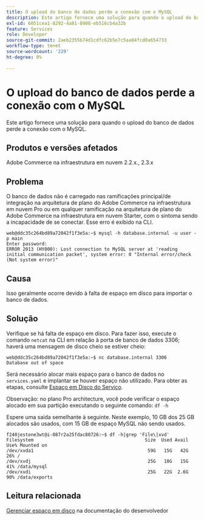 ```yaml
---
title: O upload do banco de dados perde a conexão com o MySQL
description: Este artigo fornece uma solução para quando o upload do banco de dados perde a conexão com o MySQL.
exl-id: 6051cea1-8292-4a81-8908-eb516cb4a32b
feature: Services
role: Developer
source-git-commit: 2aeb2355b74d1cdfc62b5e7c5aa04fcd0a654733
workflow-type: tm+mt
source-wordcount: '229'
ht-degree: 0%

---
```


# O upload do banco de dados perde a conexão com o MySQL

Este artigo fornece uma solução para quando o upload do banco de dados perde a conexão com o MySQL.

## Produtos e versões afetados

Adobe Commerce na infraestrutura em nuvem 2.2.x., 2.3.x

## Problema

O banco de dados não é carregado nas ramificações principal/de integração na arquitetura de plano do Adobe Commerce na infraestrutura em nuvem Pro ou em qualquer ramificação na arquitetura de plano do Adobe Commerce na infraestrutura em nuvem Starter, com o sintoma sendo a incapacidade de se conectar. Esse erro é exibido na CLI.

```
web@ddc35c264bd89a72042f1f3e5a:~$ mysql -h database.internal -u user -p main
Enter password:
ERROR 2013 (HY000): Lost connection to MySQL server at 'reading initial communication packet', system error: 0 "Internal error/check (Not system error)"
```

## Causa

Isso geralmente ocorre devido à falta de espaço em disco para importar o banco de dados.

## Solução

Verifique se há falta de espaço em disco. Para fazer isso, execute o comando `netcat` na CLI em relação à porta de banco de dados 3306; haverá uma mensagem de disco cheio se estiver cheio:

```
web@ddc35c264bd89a72042f1f3e5a:~$ nc database.internal 3306
Database out of space
```

Será necessário alocar mais espaço para o banco de dados no `services.yaml` e implantar se houver espaço não utilizado. Para obter as etapas, consulte [Espaço em Disco do Serviço](https://experienceleague.adobe.com/pt-br/docs/commerce-cloud-service/user-guide/develop/storage/manage-disk-space#service-disk-space).

Observação: no plano Pro architecture, você pode verificar o espaço alocado em sua partição executando o seguinte comando: `df -h`

Espere uma saída semelhante à seguinte. Neste exemplo, 10 GB dos 25 GB alocados são usados, com 15 GB de espaço MySQL não sendo usados.

```
f240jestone3wt@i-087r2a25fdac80726:~$ df -h|grep 'File\|xvd'
Filesystem                                         Size  Used Avail Use% Mounted on
/dev/xvda1                                          59G   15G   42G  26% /
/dev/xvdj                                           25G   10G   15G  41% /data/mysql
/dev/xvdi                                           25G   22G  2.6G  90% /data/exports
```

## Leitura relacionada

[Gerenciar espaço em disco](https://experienceleague.adobe.com/pt-br/docs/commerce-cloud-service/user-guide/develop/storage/manage-disk-space) na documentação do desenvolvedor
